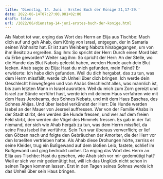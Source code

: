 ```yaml
---
title: 'Dienstag, 14. Juni : Erstes Buch der Könige 21,17-29.'
date: 2022-06-14T07:27:00.001+02:00
draft: false
url: /2022/06/dienstag-14-juni-erstes-buch-der-konige.html
---
```


Als Nabot tot war, erging das Wort des Herrn an Elija aus Tischbe: Mach dich auf und geh Ahab, dem König von Israel, entgegen, der in Samaria seinen Wohnsitz hat. Er ist zum Weinberg Nabots hinabgegangen, um von ihm Besitz zu ergreifen. Sag ihm: So spricht der Herr: Durch einen Mord bist du Erbe geworden? Weiter sag ihm: So spricht der Herr: An der Stelle, wo die Hunde das Blut Nabots geleckt haben, werden Hunde auch dein Blut lecken. Ahab sagte zu Elija: Hast du mich gefunden, mein Feind? Er erwiderte: Ich habe dich gefunden. Weil du dich hergabst, das zu tun, was dem Herrn missfällt, werde ich Unheil über dich bringen. Ich werde dein Geschlecht hinwegfegen und von Ahabs Geschlecht alles, was männlich ist, bis zum letzten Mann in Israel ausrotten. Weil du mich zum Zorn gereizt und Israel zur Sünde verführt hast, werde ich mit deinem Haus verfahren wie mit dem Haus Jerobeams, des Sohnes Nebats, und mit dem Haus Baschas, des Sohnes Ahijas. Und über Isebel verkündet der Herr: Die Hunde werden Isebel an der Mauer von Jesreel auffressen. Wer von der Familie Ahabs in der Stadt stirbt, den werden die Hunde fressen, und wer auf dem freien Feld stirbt, den werden die Vögel des Himmels fressen. Es gab in der Tat niemand, der sich wie Ahab hergab zu tun, was dem Herrn missfiel, da seine Frau Isebel ihn verführte. Sein Tun war überaus verwerflich; er lief den Götzen nach und folgte den Gebräuchen der Amoriter, die der Herr vor den Israeliten vertrieben hatte. Als Ahab diese Drohungen hörte, zerriss er seine Kleider, trug ein Bußgewand auf dem bloßen Leib, fastete, schlief im Bußgewand und ging bedrückt umher. Da erging das Wort des Herrn an Elija aus Tischbe: Hast du gesehen, wie Ahab sich vor mir gedemütigt hat? Weil er sich vor mir gedemütigt hat, will ich das Unglück nicht schon in seinen Tagen kommen lassen. Erst in den Tagen seines Sohnes werde ich das Unheil über sein Haus bringen.
